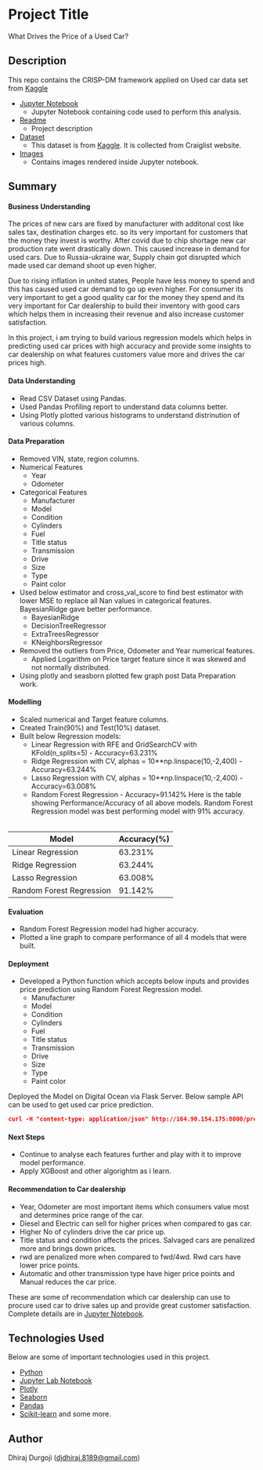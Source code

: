 # Project Title
What Drives the Price of a Used Car?

## Description
This repo contains the CRISP-DM framework applied on Used car data set from [Kaggle](https://www.kaggle.com/datasets/austinreese/craigslist-carstrucks-data)

* [Jupyter Notebook](https://github.com/ddurgoji/used-cars-price-prediction/blob/main/used-cars-price-prediction.ipynb)
    * Jupyter Notebook containing code used to perform this analysis.
* [Readme](https://github.com/ddurgoji/used-cars-price-prediction/blob/main/README.md)
    * Project description
* [Dataset](https://github.com/ddurgoji/used-cars-price-prediction/blob/main/data/vehicles.csv)
    * This dataset is from [Kaggle](https://www.kaggle.com/datasets/austinreese/craigslist-carstrucks-data). It is collected from Craiglist website.
* [Images](https://github.com/ddurgoji/used-cars-price-prediction/tree/main/images)
    * Contains images rendered inside Jupyter notebook.

## Summary
#### Business Understanding
The prices of new cars are fixed by manufacturer with additonal cost like sales tax, destination charges etc. so its very important for customers that the money they invest is worthy. After covid due to chip shortage new car production rate went drastically down. This caused increase in demand for used cars. Due to Russia-ukraine war, Supply chain got disrupted which made used car demand shoot up even higher.

Due to rising inflation in united states, People have less money to spend and this has caused used car demand to go up even higher. For consumer its very important to get a good quality car for the money they spend and its very important for Car dealership to build their inventory with good cars which helps them in increasing their revenue and also increase customer satisfaction.

In this project, i am trying to build various regression models which helps in predicting used car prices with high accuracy and provide some insights to car dealership on what features customers value more and drives the car prices high.

#### Data Understanding
* Read CSV Dataset using Pandas.
* Used Pandas Profiling report to understand data columns better.
* Using Plotly plotted various histograms to understand distrinution of various columns.

#### Data Preparation
* Removed VIN, state, region columns.
* Numerical Features
  * Year
  * Odometer
* Categorical Features
  * Manufacturer
  * Model
  * Condition
  * Cylinders
  * Fuel
  * Title status
  * Transmission
  * Drive
  * Size
  * Type
  * Paint color
* Used below estimator and cross_val_score to find best estimator with lower MSE to replace all Nan values in categorical features. BayesianRidge gave better performance.
  * BayesianRidge
  * DecisionTreeRegressor
  * ExtraTreesRegressor
  * KNeighborsRegressor
* Removed the outliers from Price, Odometer and Year numerical features.
  * Applied Logarithm on Price target feature since it was skewed and not normally distributed.
* Using plotly and seasborn plotted few graph post Data Preparation work.

#### Modelling
* Scaled numerical and Target feature columns.
* Created Train(90%) and Test(10%) dataset.
* Built below Regression models:
  * Linear Regression with RFE and GridSearchCV with KFold(n_splits=5) - Accuracy=63.231%
  * Ridge Regression with CV, alphas = 10**np.linspace(10,-2,400) - Accuracy=63.244%
  * Lasso Regression with CV, alphas = 10**np.linspace(10,-2,400) - Accuracy=63.008%
  * Random Forest Regression - Accuracy=91.142%
Here is the table showing Performance/Accuracy of all above models. Random Forest Regression model was best performing model with 91% accuracy. </br></br>

<table>
    <thead>
      <tr>
        <th>Model</th>
        <th>Accuracy(%)</th>
      </tr>
    </thead>
    <tbody>
        <tr>
            <td>Linear Regression</td>
            <td>63.231%</td>
        </tr>
        <tr>
            <td>Ridge Regression</td>
            <td>63.244%</td>
        </tr>
        <tr>
            <td>Lasso Regression</td>
            <td>63.008%</td>
        </tr>
        <tr>
            <td>Random Forest Regression</td>
            <td>91.142%</td>
        </tr>
    </tbody>
  </table>

#### Evaluation
* Random Forest Regression model had higher accuracy.
* Plotted a line graph to compare performance of all 4 models that were built.


#### Deployment
* Developed a Python function which accepts below inputs and provides price prediction using Random Forest Regression model.
  * Manufacturer
  * Model
  * Condition
  * Cylinders
  * Fuel
  * Title status
  * Transmission
  * Drive
  * Size
  * Type
  * Paint color </br>

Deployed the Model on Digital Ocean via Flask Server. Below sample API can be used to get used car price prediction.
```json
curl -H "content-type: application/json" http://164.90.154.175:8000/predict -X POST -d '{"year": 2022, "manufacturer": "tesla", "model": "model s", "condition": "good", "cylinders": "5 cylinders", "fuel": "electric", "odometer": 3996, "title_status": "clean", "transmission": "other", "drive": "4wd", "size": "full-size", "type": "sedan", "paint_color": "white" }'
```

#### Next Steps
* Continue to analyse each features further and play with it to improve model performance.
* Apply XGBoost and other algorightm as i learn.


#### Recommendation to Car dealership
* Year, Odometer are most important items which consumers value most and determines price range of the car.
* Diesel and Electric can sell for higher prices when compared to gas car.
* Higher No of cylinders drive the car price up.
* Title status and condition affects the prices. Salvaged cars are penalized more and brings down prices.
* rwd are penalized more when compared to fwd/4wd. Rwd cars have lower price points.
* Automatic and other transmission type have higer price points and Manual reduces the car price.

These are some of recommendation which car dealership can use to procure used car to drive sales up and provide great customer satisfaction.
Complete details are in [Jupyter Notebook](https://github.com/ddurgoji/used-cars-price-prediction/blob/main/used-cars-price-prediction.ipynb).

## Technologies Used
Below are some of important technologies used in this project.
* [Python](https://www.python.org)
* [Jupyter Lab Notebook](https://jupyter.org)
* [Plotly](https://plotly.com)
* [Seaborn](http://seaborn.pydata.org)
* [Pandas](http://pandas.pydata.org)
* [Scikit-learn](https://scikit-learn.org/stable/)
and some more.


## Author
Dhiraj Durgoji (djdhiraj.8189@gmail.com)
